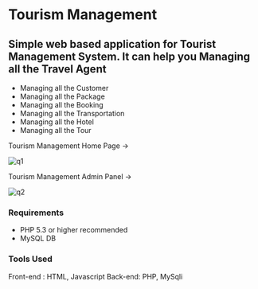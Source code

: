 # Tourism Management
## Simple web based application for Tourist Management System. It can help you Managing all the Travel Agent
- Managing all the Customer
- Managing all the Package
- Managing all the Booking
- Managing all the Transportation
- Managing all the Hotel
- Managing all the Tour



Tourism Management  Home Page ->

![q1](https://user-images.githubusercontent.com/62274837/145198341-bad6a152-72b1-4923-9ca0-bacbc79a4800.png)


Tourism Management Admin Panel ->

![q2](https://user-images.githubusercontent.com/62274837/145199028-5c5c6d0e-d14f-4a3b-8cad-a4f5eb650f31.png)



### Requirements 

- PHP 5.3 or higher recommended 
- MySQL DB

### Tools Used
Front-end :  HTML, Javascript
Back-end:   PHP, MySqli
